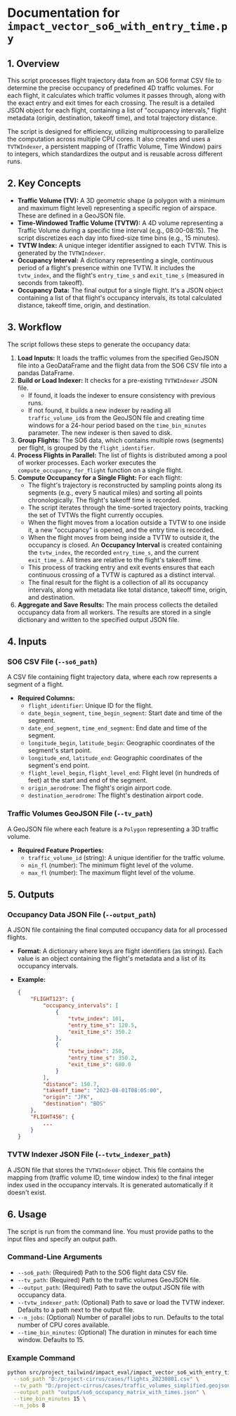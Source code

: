 # Documentation for `impact_vector_so6_with_entry_time.py`

## 1. Overview

This script processes flight trajectory data from an SO6 format CSV file to determine the precise occupancy of predefined 4D traffic volumes. For each flight, it calculates which traffic volumes it passes through, along with the exact entry and exit times for each crossing. The result is a detailed JSON object for each flight, containing a list of "occupancy intervals," flight metadata (origin, destination, takeoff time), and total trajectory distance.

The script is designed for efficiency, utilizing multiprocessing to parallelize the computation across multiple CPU cores. It also creates and uses a `TVTWIndexer`, a persistent mapping of (Traffic Volume, Time Window) pairs to integers, which standardizes the output and is reusable across different runs.

## 2. Key Concepts

- **Traffic Volume (TV):** A 3D geometric shape (a polygon with a minimum and maximum flight level) representing a specific region of airspace. These are defined in a GeoJSON file.
- **Time-Windowed Traffic Volume (TVTW):** A 4D volume representing a Traffic Volume during a specific time interval (e.g., 08:00-08:15). The script discretizes each day into fixed-size time bins (e.g., 15 minutes).
- **TVTW Index:** A unique integer identifier assigned to each TVTW. This is generated by the `TVTWIndexer`.
- **Occupancy Interval:** A dictionary representing a single, continuous period of a flight's presence within one TVTW. It includes the `tvtw_index`, and the flight's `entry_time_s` and `exit_time_s` (measured in seconds from takeoff).
- **Occupancy Data:** The final output for a single flight. It's a JSON object containing a list of that flight's occupancy intervals, its total calculated distance, takeoff time, origin, and destination.

## 3. Workflow

The script follows these steps to generate the occupancy data:

1.  **Load Inputs:** It loads the traffic volumes from the specified GeoJSON file into a GeoDataFrame and the flight data from the SO6 CSV file into a pandas DataFrame.
2.  **Build or Load Indexer:** It checks for a pre-existing `TVTWIndexer` JSON file.
    -   If found, it loads the indexer to ensure consistency with previous runs.
    -   If not found, it builds a new indexer by reading all `traffic_volume_id`s from the GeoJSON file and creating time windows for a 24-hour period based on the `time_bin_minutes` parameter. The new indexer is then saved to disk.
3.  **Group Flights:** The SO6 data, which contains multiple rows (segments) per flight, is grouped by the `flight_identifier`.
4.  **Process Flights in Parallel:** The list of flights is distributed among a pool of worker processes. Each worker executes the `compute_occupancy_for_flight` function on a single flight.
5.  **Compute Occupancy for a Single Flight:** For each flight:
    -   The flight's trajectory is reconstructed by sampling points along its segments (e.g., every 5 nautical miles) and sorting all points chronologically. The flight's takeoff time is recorded.
    -   The script iterates through the time-sorted trajectory points, tracking the set of TVTWs the flight currently occupies.
    -   When the flight moves from a location outside a TVTW to one inside it, a new "occupancy" is opened, and the entry time is recorded.
    -   When the flight moves from being inside a TVTW to outside it, the occupancy is closed. An **Occupancy Interval** is created containing the `tvtw_index`, the recorded `entry_time_s`, and the current `exit_time_s`. All times are relative to the flight's takeoff time.
    -   This process of tracking entry and exit events ensures that each continuous crossing of a TVTW is captured as a distinct interval.
    -   The final result for the flight is a collection of all its occupancy intervals, along with metadata like total distance, takeoff time, origin, and destination.
6.  **Aggregate and Save Results:** The main process collects the detailed occupancy data from all workers. The results are stored in a single dictionary and written to the specified output JSON file.

## 4. Inputs

### SO6 CSV File (`--so6_path`)

A CSV file containing flight trajectory data, where each row represents a segment of a flight.

-   **Required Columns:**
    -   `flight_identifier`: Unique ID for the flight.
    -   `date_begin_segment`, `time_begin_segment`: Start date and time of the segment.
    -   `date_end_segment`, `time_end_segment`: End date and time of the segment.
    -   `longitude_begin`, `latitude_begin`: Geographic coordinates of the segment's start point.
    -   `longitude_end`, `latitude_end`: Geographic coordinates of the segment's end point.
    -   `flight_level_begin`, `flight_level_end`: Flight level (in hundreds of feet) at the start and end of the segment.
    -   `origin_aerodrome`: The flight's origin airport code.
    -   `destination_aerodrome`: The flight's destination airport code.

### Traffic Volumes GeoJSON File (`--tv_path`)

A GeoJSON file where each feature is a `Polygon` representing a 3D traffic volume.

-   **Required Feature Properties:**
    -   `traffic_volume_id` (string): A unique identifier for the traffic volume.
    -   `min_fl` (number): The minimum flight level of the volume.
    -   `max_fl` (number): The maximum flight level of the volume.

## 5. Outputs

### Occupancy Data JSON File (`--output_path`)

A JSON file containing the final computed occupancy data for all processed flights.

-   **Format:** A dictionary where keys are flight identifiers (as strings). Each value is an object containing the flight's metadata and a list of its occupancy intervals.

-   **Example:**
    ```json
    {
        "FLIGHT123": {
            "occupancy_intervals": [
                {
                    "tvtw_index": 101,
                    "entry_time_s": 120.5,
                    "exit_time_s": 350.2
                },
                {
                    "tvtw_index": 250,
                    "entry_time_s": 350.2,
                    "exit_time_s": 680.0
                }
            ],
            "distance": 150.7,
            "takeoff_time": "2023-08-01T08:05:00",
            "origin": "JFK",
            "destination": "BOS"
        },
        "FLIGHT456": {
            ...
        }
    }
    ```

### TVTW Indexer JSON File (`--tvtw_indexer_path`)

A JSON file that stores the `TVTWIndexer` object. This file contains the mapping from (traffic volume ID, time window index) to the final integer index used in the occupancy intervals. It is generated automatically if it doesn't exist.

## 6. Usage

The script is run from the command line. You must provide paths to the input files and specify an output path.

### Command-Line Arguments

-   `--so6_path`: (Required) Path to the SO6 flight data CSV file.
-   `--tv_path`: (Required) Path to the traffic volumes GeoJSON file.
-   `--output_path`: (Required) Path to save the output JSON file with occupancy data.
-   `--tvtw_indexer_path`: (Optional) Path to save or load the TVTW indexer. Defaults to a path next to the output file.
-   `--n_jobs`: (Optional) Number of parallel jobs to run. Defaults to the total number of CPU cores available.
-   `--time_bin_minutes`: (Optional) The duration in minutes for each time window. Defaults to 15.

### Example Command

```bash
python src/project_tailwind/impact_eval/impact_vector_so6_with_entry_time.py \
  --so6_path "D:/project-cirrus/cases/flights_20230801.csv" \
  --tv_path "D:/project-cirrus/cases/traffic_volumes_simplified.geojson" \
  --output_path "output/so6_occupancy_matrix_with_times.json" \
  --time_bin_minutes 15 \
  --n_jobs 8
```
